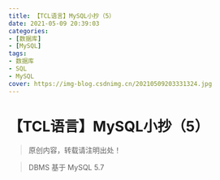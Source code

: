 ```yaml
---
title: 【TCL语言】MySQL小抄（5）
date: 2021-05-09 20:39:03
categories:
- [数据库]
- [MySQL]
tags:
- 数据库
- SQL
- MySQL
cover: https://img-blog.csdnimg.cn/20210509203331324.jpg
---
```


# 【TCL语言】MySQL小抄（5）

> 原创内容，转载请注明出处！

> DBMS 基于 MySQL 5.7